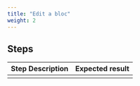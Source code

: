 ```yaml
---
title: "Edit a bloc"
weight: 2
---
```

## Steps
| Step Description | Expected result |
| ----- | ----- |
|  |  |

